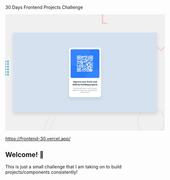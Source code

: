 30 Days Frontend Projects Challenge

![Design preview for the QR code component coding challenge](./preview.jpg)

https://frontend-30.vercel.app/

## Welcome! 👋

This is just a small challenge that I am taking on to build projects/components consistently!
